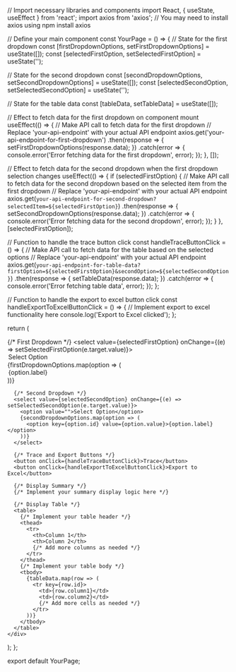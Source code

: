 // Import necessary libraries and components
import React, { useState, useEffect } from 'react';
import axios from 'axios'; // You may need to install axios using npm install axios

// Define your main component
const YourPage = () => {
  // State for the first dropdown
  const [firstDropdownOptions, setFirstDropdownOptions] = useState([]);
  const [selectedFirstOption, setSelectedFirstOption] = useState('');

  // State for the second dropdown
  const [secondDropdownOptions, setSecondDropdownOptions] = useState([]);
  const [selectedSecondOption, setSelectedSecondOption] = useState('');

  // State for the table data
  const [tableData, setTableData] = useState([]);

  // Effect to fetch data for the first dropdown on component mount
  useEffect(() => {
    // Make API call to fetch data for the first dropdown
    // Replace 'your-api-endpoint' with your actual API endpoint
    axios.get('your-api-endpoint-for-first-dropdown')
      .then(response => {
        setFirstDropdownOptions(response.data);
      })
      .catch(error => {
        console.error('Error fetching data for the first dropdown', error);
      });
  }, []);

  // Effect to fetch data for the second dropdown when the first dropdown selection changes
  useEffect(() => {
    if (selectedFirstOption) {
      // Make API call to fetch data for the second dropdown based on the selected item from the first dropdown
      // Replace 'your-api-endpoint' with your actual API endpoint
      axios.get(`your-api-endpoint-for-second-dropdown?selectedItem=${selectedFirstOption}`)
        .then(response => {
          setSecondDropdownOptions(response.data);
        })
        .catch(error => {
          console.error('Error fetching data for the second dropdown', error);
        });
    }
  }, [selectedFirstOption]);

  // Function to handle the trace button click
  const handleTraceButtonClick = () => {
    // Make API call to fetch data for the table based on the selected options
    // Replace 'your-api-endpoint' with your actual API endpoint
    axios.get(`your-api-endpoint-for-table-data?firstOption=${selectedFirstOption}&secondOption=${selectedSecondOption}`)
      .then(response => {
        setTableData(response.data);
      })
      .catch(error => {
        console.error('Error fetching table data', error);
      });
  };

  // Function to handle the export to excel button click
  const handleExportToExcelButtonClick = () => {
    // Implement export to excel functionality here
    console.log('Export to Excel clicked');
  };

  return (
    <div>
      {/* First Dropdown */}
      <select value={selectedFirstOption} onChange={(e) => setSelectedFirstOption(e.target.value)}>
        <option value="">Select Option</option>
        {firstDropdownOptions.map(option => (
          <option key={option.id} value={option.value}>{option.label}</option>
        ))}
      </select>

      {/* Second Dropdown */}
      <select value={selectedSecondOption} onChange={(e) => setSelectedSecondOption(e.target.value)}>
        <option value="">Select Option</option>
        {secondDropdownOptions.map(option => (
          <option key={option.id} value={option.value}>{option.label}</option>
        ))}
      </select>

      {/* Trace and Export Buttons */}
      <button onClick={handleTraceButtonClick}>Trace</button>
      <button onClick={handleExportToExcelButtonClick}>Export to Excel</button>

      {/* Display Summary */}
      {/* Implement your summary display logic here */}

      {/* Display Table */}
      <table>
        {/* Implement your table header */}
        <thead>
          <tr>
            <th>Column 1</th>
            <th>Column 2</th>
            {/* Add more columns as needed */}
          </tr>
        </thead>
        {/* Implement your table body */}
        <tbody>
          {tableData.map(row => (
            <tr key={row.id}>
              <td>{row.column1}</td>
              <td>{row.column2}</td>
              {/* Add more cells as needed */}
            </tr>
          ))}
        </tbody>
      </table>
    </div>
  );
};

export default YourPage;

